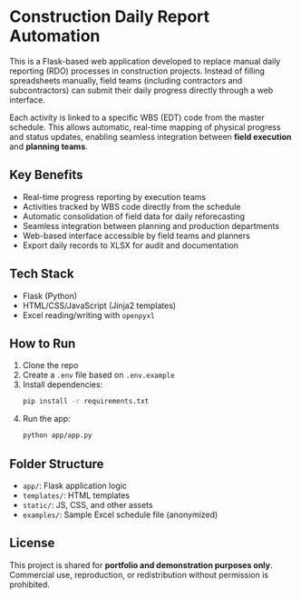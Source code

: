 # Construction Daily Report Automation

This is a Flask-based web application developed to replace manual daily reporting (RDO) processes in construction projects. Instead of filling spreadsheets manually, field teams (including contractors and subcontractors) can submit their daily progress directly through a web interface.

Each activity is linked to a specific WBS (EDT) code from the master schedule. This allows automatic, real-time mapping of physical progress and status updates, enabling seamless integration between **field execution** and **planning teams**.

## Key Benefits

- Real-time progress reporting by execution teams
- Activities tracked by WBS code directly from the schedule
- Automatic consolidation of field data for daily reforecasting
- Seamless integration between planning and production departments
- Web-based interface accessible by field teams and planners
- Export daily records to XLSX for audit and documentation

## Tech Stack

- Flask (Python)
- HTML/CSS/JavaScript (Jinja2 templates)
- Excel reading/writing with `openpyxl`

## How to Run

1. Clone the repo  
2. Create a `.env` file based on `.env.example`
3. Install dependencies:
   ```bash
   pip install -r requirements.txt
   ```
4. Run the app:
   ```bash
   python app/app.py
   ```

## Folder Structure

- `app/`: Flask application logic  
- `templates/`: HTML templates  
- `static/`: JS, CSS, and other assets  
- `examples/`: Sample Excel schedule file (anonymized)

## License

This project is shared for **portfolio and demonstration purposes only**.  
Commercial use, reproduction, or redistribution without permission is prohibited.

